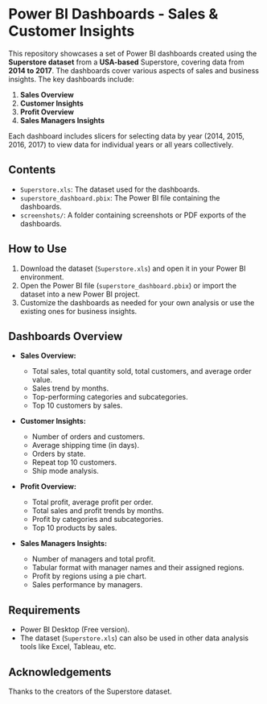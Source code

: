 # Power BI Dashboards - Sales & Customer Insights

This repository showcases a set of Power BI dashboards created using the **Superstore dataset** from a **USA-based** Superstore, covering data from **2014 to 2017**. The dashboards cover various aspects of sales and business insights. The key dashboards include:

1. **Sales Overview**
2. **Customer Insights**
3. **Profit Overview**
4. **Sales Managers Insights**

Each dashboard includes slicers for selecting data by year (2014, 2015, 2016, 2017) to view data for individual years or all years collectively.

## Contents
- `Superstore.xls`: The dataset used for the dashboards.
- `superstore_dashboard.pbix`: The Power BI file containing the dashboards.
- `screenshots/`: A folder containing screenshots or PDF exports of the dashboards.

## How to Use
1. Download the dataset (`Superstore.xls`) and open it in your Power BI environment.
2. Open the Power BI file (`superstore_dashboard.pbix`) or import the dataset into a new Power BI project.
3. Customize the dashboards as needed for your own analysis or use the existing ones for business insights.

## Dashboards Overview
- **Sales Overview:** 
  - Total sales, total quantity sold, total customers, and average order value.
  - Sales trend by months.
  - Top-performing categories and subcategories.
  - Top 10 customers by sales.

- **Customer Insights:** 
  - Number of orders and customers.
  - Average shipping time (in days).
  - Orders by state.
  - Repeat top 10 customers.
  - Ship mode analysis.

- **Profit Overview:** 
  - Total profit, average profit per order.
  - Total sales and profit trends by months.
  - Profit by categories and subcategories.
  - Top 10 products by sales.

- **Sales Managers Insights:** 
  - Number of managers and total profit.
  - Tabular format with manager names and their assigned regions.
  - Profit by regions using a pie chart.
  - Sales performance by managers.

## Requirements
- Power BI Desktop (Free version).
- The dataset (`Superstore.xls`) can also be used in other data analysis tools like Excel, Tableau, etc.

## Acknowledgements
Thanks to the creators of the Superstore dataset.
